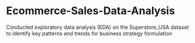 # Ecommerce-Sales-Data-Analysis
Conducted exploratory data analysis (EDA) on the Superstore_USA dataset to identify key patterns and trends for business strategy formulation
